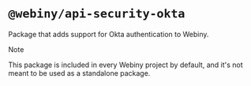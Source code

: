 # `@webiny/api-security-okta`

Package that adds support for Okta authentication to Webiny.

> [!NOTE]
> This package is included in every Webiny project by default, and it's not meant to be used as a standalone package.
